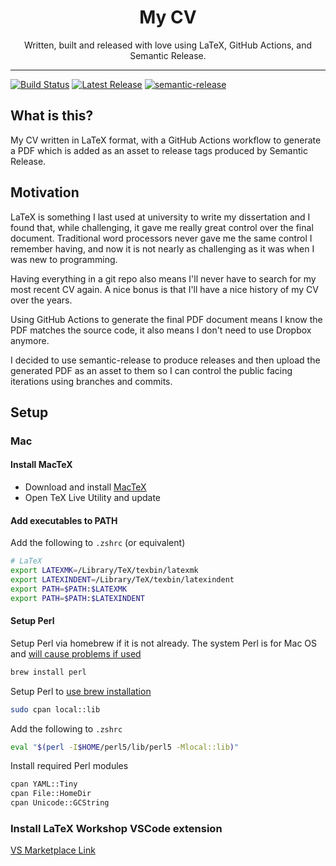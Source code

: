 <div align="center">
  <h1>My CV</h1>
  <p>
    Written, built and released with love using LaTeX, GitHub Actions, and Semantic Release.
  </p>
</div>

<hr />

[![Build Status][build-badge]][build]
[![Latest Release][release-badge]][release]
[![semantic-release](https://img.shields.io/badge/%20%20%F0%9F%93%A6%F0%9F%9A%80-semantic--release-e10079.svg)](https://github.com/semantic-release/semantic-release)

## What is this?

My CV written in LaTeX format, with a GitHub Actions workflow
to generate a PDF which is added as an asset to release tags produced by
Semantic Release.

## Motivation

LaTeX is something I last used at university to write my dissertation and I
found that, while challenging, it gave me really great control over the final
document. Traditional word processors never gave me the same control I remember
having, and now it is not nearly as challenging as it was when I was new to
programming.

Having everything in a git repo also means I'll never have to search for my most
recent CV again. A nice bonus is that I'll have a nice history of my CV over the
years.

Using GitHub Actions to generate the final PDF document means I know the PDF
matches the source code, it also means I don't need to use Dropbox anymore.

I decided to use semantic-release to produce releases and then upload the
generated PDF as an asset to them so I can control the public facing iterations
using branches and commits.

## Setup

### Mac

#### Install MacTeX

- Download and install [MacTeX](https://www.tug.org/mactex/)
- Open TeX Live Utility and update

#### Add executables to PATH

Add the following to `.zshrc` (or equivalent)

```sh
# LaTeX
export LATEXMK=/Library/TeX/texbin/latexmk
export LATEXINDENT=/Library/TeX/texbin/latexindent
export PATH=$PATH:$LATEXMK
export PATH=$PATH:$LATEXINDENT
```

#### Setup Perl

Setup Perl via homebrew if it is not already. The system Perl is for Mac OS and
[will cause problems if used](https://stackoverflow.com/questions/52682304/fatal-error-extern-h-file-not-found-while-installing-perl-modules/52997962#52997962)

```sh
brew install perl
```

Setup Perl to [use brew installation](https://docs.brew.sh/Gems,-Eggs-and-Perl-Modules)

```sh
sudo cpan local::lib
```

Add the following to `.zshrc`

```sh
eval "$(perl -I$HOME/perl5/lib/perl5 -Mlocal::lib)"
```

Install required Perl modules

```sh
cpan YAML::Tiny
cpan File::HomeDir
cpan Unicode::GCString
```

### Install LaTeX Workshop VSCode extension

[VS Marketplace Link](https://marketplace.visualstudio.com/items?itemName=James-Yu.latex-workshop)

[build-badge]: https://img.shields.io/github/actions/workflow/status/olivierwilkinson/CV/main.yaml?branch=main&style=flat
[build]: https://github.com/olivierwilkinson/CV/actions/workflows/main.yaml?query=branch%3Amain
[release-badge]: https://img.shields.io/github/v/release/olivierwilkinson/CV?style=flat
[release]: https://github.com/olivierwilkinson/CV/releases
